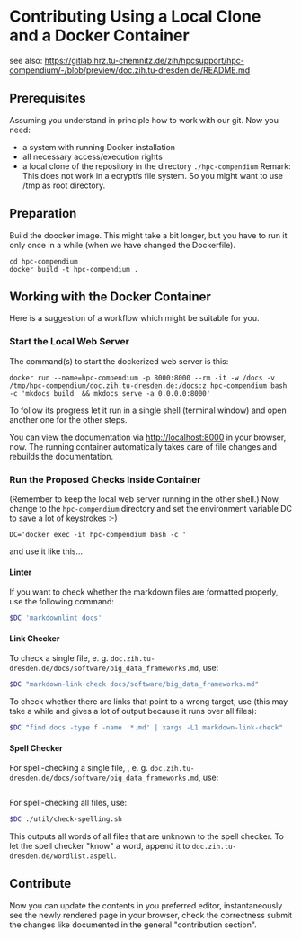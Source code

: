 # Contributing Using a Local Clone and a Docker Container
see also: https://gitlab.hrz.tu-chemnitz.de/zih/hpcsupport/hpc-compendium/-/blob/preview/doc.zih.tu-dresden.de/README.md 

## Prerequisites

Assuming you understand in principle how to work with our git. Now you need:
* a system with running Docker installation
* all necessary access/execution rights
* a local clone of the repository in the directory `./hpc-compendium`
Remark: This does not work in a ecryptfs file system. So you might want to use /tmp as root directory. 

## Preparation

Build the doocker image. This might take a bit longer, but you have to run it only once in a while (when we have changed the Dockerfile).
```
cd hpc-compendium
docker build -t hpc-compendium . 
```
## Working with the Docker Container

Here is a suggestion of a workflow which might be suitable for you.

### Start the Local Web Server
The command(s) to start the dockerized web server is this:
```
docker run --name=hpc-compendium -p 8000:8000 --rm -it -w /docs -v /tmp/hpc-compendium/doc.zih.tu-dresden.de:/docs:z hpc-compendium bash -c 'mkdocs build  && mkdocs serve -a 0.0.0.0:8000'
```
To follow its progress let it run in a single shell (terminal window) and open another one for the other steps.

You can view the documentation via [http://localhost:8000](http://localhost:8000) in your browser, now.
The running container automatically takes care of file changes and rebuilds the
documentation.  

### Run the Proposed Checks Inside Container

(Remember to keep the local web server running in the other shell.)
Now, change to the `hpc-compendium` directory and set the environment variable DC to save a lot of keystrokes :-)
```
DC='docker exec -it hpc-compendium bash -c '
```
and use it like this...

#### Linter

If you want to check whether the markdown files are formatted
properly, use the following command:

```Bash
$DC 'markdownlint docs'
```
#### Link Checker

To check a single file, e. g. `doc.zih.tu-dresden.de/docs/software/big_data_frameworks.md`, use:
```Bash
$DC "markdown-link-check docs/software/big_data_frameworks.md"
```
To check whether there are links that point to a wrong target, use
(this may take a while and gives a lot of output because it runs over all files):

```Bash
$DC "find docs -type f -name '*.md' | xargs -L1 markdown-link-check"
```

#### Spell Checker

For spell-checking a single file, , e. g. `doc.zih.tu-dresden.de/docs/software/big_data_frameworks.md`, use:

```$DC "./util/check-spelling.sh docs/software/big_data_frameworks.md"
```

For spell-checking all files, use:

```Bash
$DC ./util/check-spelling.sh
```

This outputs all words of all files that are unknown to the spell checker.
To let the spell checker "know" a word, append it to
`doc.zih.tu-dresden.de/wordlist.aspell`.

## Contribute

Now you can update the contents in you preferred editor, instantaneously see the newly rendered page in your browser, check the correctness submit the changes like documented in the general "contribution section".

